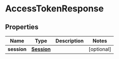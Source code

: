# AccessTokenResponse

## Properties
Name | Type | Description | Notes
------------ | ------------- | ------------- | -------------
**session** | [**Session**](Session.md) |  |  [optional]
